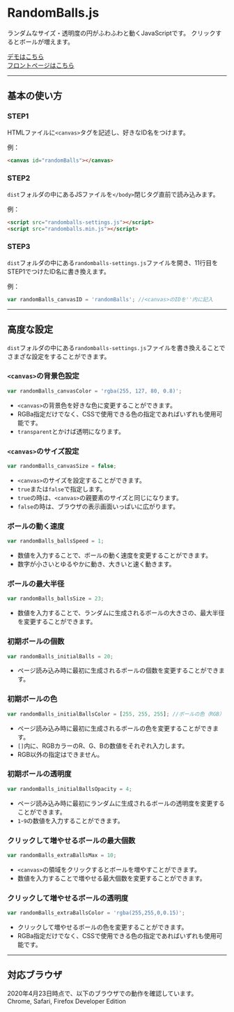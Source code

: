 # RandomBalls.js

ランダムなサイズ・透明度の円がふわふわと動くJavaScriptです。
クリックするとボールが増えます。

[デモはこちら](https://gita-mw.github.io/randomballs/dist/demo.html)  
[フロントページはこちら](https://gita-mw.github.io/randomballs/)

---

## 基本の使い方

### STEP1
HTMLファイルに`<canvas>`タグを記述し、好きなID名をつけます。

例：
~~~html
<canvas id="randomBalls"></canvas>
~~~

### STEP2
`dist`フォルダの中にあるJSファイルを`</body>`閉じタグ直前で読み込みます。

例：
~~~html
<script src="randomballs-settings.js"></script>
<script src="randomballs.min.js"></script>
~~~

### STEP3
`dist`フォルダの中にある`randomballs-settings.js`ファイルを開き、11行目をSTEP1でつけたID名に書き換えます。

例：
~~~javascript
var randomBalls_canvasID = 'randomBalls'; //<canvas>のIDを''内に記入
~~~

---

## 高度な設定

`dist`フォルダの中にある`randomballs-settings.js`ファイルを書き換えることでさまざな設定をすることができます。

### `<canvas>`の背景色設定
~~~javascript
var randomBalls_canvasColor = 'rgba(255, 127, 80, 0.8)';
~~~
- `<canvas>`の背景色を好きな色に変更することができます。
- RGBa指定だけでなく、CSSで使用できる色の指定であればいずれも使用可能です。
- `transparent`とかけば透明になります。

### `<canvas>`のサイズ設定
~~~javascript
var randomBalls_canvasSize = false;
~~~
- `<canvas>`のサイズを設定することができます。
- `true`または`false`で指定します。
- `true`の時は、`<canvas>`の親要素のサイズと同じになります。
- `false`の時は、ブラウザの表示画面いっぱいに広がります。

### ボールの動く速度
~~~javascript
var randomBalls_ballsSpeed = 1;
~~~
- 数値を入力することで、ボールの動く速度を変更することができます。
- 数字が小さいとゆるやかに動き、大きいと速く動きます。

### ボールの最大半径
~~~javascript
var randomBalls_ballsSize = 23;
~~~
- 数値を入力することで、ランダムに生成されるボールの大きさの、最大半径を変更することができます。

### 初期ボールの個数
~~~javascript
var randomBalls_initialBalls = 20;
~~~
- ページ読み込み時に最初に生成されるボールの個数を変更することができます。

### 初期ボールの色
~~~javascript
var randomBalls_initialBallsColor = [255, 255, 255]; //ボールの色（RGB）
~~~
- ページ読み込み時に最初に生成されるボールの色を変更することができます。
- `[]`内に、RGBカラーのR、G、Bの数値をそれぞれ入力します。
- RGB以外の指定はできません。

### 初期ボールの透明度
~~~javascript
var randomBalls_initialBallsOpacity = 4;
~~~
- ページ読み込み時に最初にランダムに生成されるボールの透明度を変更することができます。
- `1`-`9`の数値を入力することができます。

### クリックして増やせるボールの最大個数
~~~javascript
var randomBalls_extraBallsMax = 10;
~~~
- `<canvas>`の領域をクリックするとボールを増やすことができます。
- 数値を入力することで増やせる最大個数を変更することができます。

### クリックして増やせるボールの透明度
~~~javascript
var randomBalls_extraBallsColor = 'rgba(255,255,0,0.15)';
~~~
- クリックして増やせるボールの色を変更することができます。
- RGBa指定だけでなく、CSSで使用できる色の指定であればいずれも使用可能です。

---

## 対応ブラウザ
2020年4月23日時点で、以下のブラウザでの動作を確認しています。  
Chrome, Safari, Firefox Developer Edition